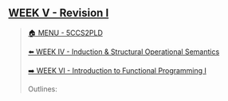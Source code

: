 ## [WEEK V - Revision I](https://keats.kcl.ac.uk/pluginfile.php/9681310/mod_resource/content/6/Week5-revision.pdf)

>[🏠 MENU - 5CCS2PLD](year2/5ccs2pld.md)
>
>[⬅️ WEEK IV - Induction & Structural Operational Semantics](year2/5ccs2pld/w4.md)
>
>[➡️ WEEK VI - Introduction to Functional Programming I](year2/5ccs2pld/w6.md)
>
>Outlines:
>
>
